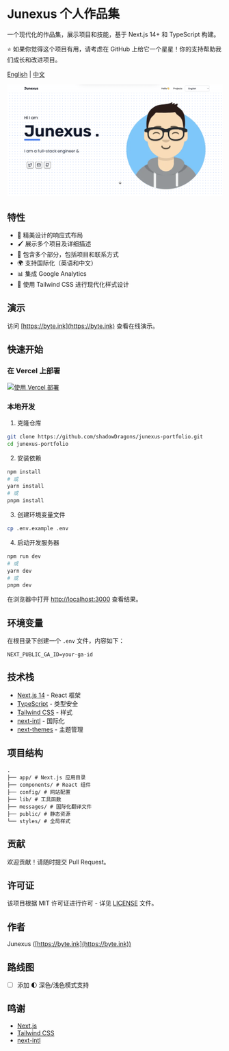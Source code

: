 # Junexus 个人作品集

一个现代化的作品集，展示项目和技能，基于 Next.js 14+ 和 TypeScript 构建。

⭐ 如果你觉得这个项目有用，请考虑在 GitHub 上给它一个星星！你的支持帮助我们成长和改进项目。

[English](README.md) | [中文](README-zh.md)

![Junexus 个人作品集](./public/og-image.png)

## 特性

- 🎨 精美设计的响应式布局
- 🖌️ 展示多个项目及详细描述
- 📏 包含多个部分，包括项目和联系方式
- 🌍 支持国际化（英语和中文）
- 📊 集成 Google Analytics
- 💅 使用 Tailwind CSS 进行现代化样式设计

## 演示

访问 [https://byte.ink](https://byte.ink) 查看在线演示。

## 快速开始

### 在 Vercel 上部署

[![使用 Vercel 部署](https://vercel.com/button)](https://vercel.com/new/clone?repository-url=https://github.com/shadowDragons/portfolio)

### 本地开发

1. 克隆仓库

```bash
git clone https://github.com/shadowDragons/junexus-portfolio.git
cd junexus-portfolio
```

2. 安装依赖

```bash
npm install
# 或
yarn install
# 或
pnpm install
```

3. 创建环境变量文件

```bash
cp .env.example .env
```

4. 启动开发服务器

```bash
npm run dev
# 或
yarn dev
# 或
pnpm dev
```

在浏览器中打开 [http://localhost:3000](http://localhost:3000) 查看结果。

## 环境变量

在根目录下创建一个 `.env` 文件，内容如下：

```env
NEXT_PUBLIC_GA_ID=your-ga-id
```

## 技术栈

- [Next.js 14](https://nextjs.org/) - React 框架
- [TypeScript](https://www.typescriptlang.org/) - 类型安全
- [Tailwind CSS](https://tailwindcss.com/) - 样式
- [next-intl](https://next-intl-docs.vercel.app/) - 国际化
- [next-themes](https://github.com/pacocoursey/next-themes) - 主题管理

## 项目结构

```
.
├── app/ # Next.js 应用目录
├── components/ # React 组件
├── config/ # 网站配置
├── lib/ # 工具函数
├── messages/ # 国际化翻译文件
├── public/ # 静态资源
└── styles/ # 全局样式
```

## 贡献

欢迎贡献！请随时提交 Pull Request。

## 许可证

该项目根据 MIT 许可证进行许可 - 详见 [LICENSE](LICENSE) 文件。

## 作者

Junexus ([https://byte.ink](https://byte.ink))

## 路线图

- [ ] 添加 🌓 深色/浅色模式支持

## 鸣谢

- [Next.js](https://nextjs.org/)
- [Tailwind CSS](https://tailwindcss.com/)
- [next-intl](https://next-intl-docs.vercel.app/)
